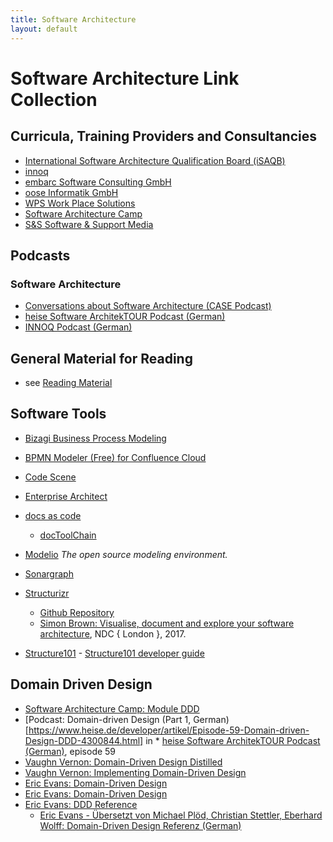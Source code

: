 ```yaml
---
title: Software Architecture
layout: default
---
```


# Software Architecture Link Collection

## Curricula, Training Providers and Consultancies

* [International Software Architecture Qualification Board (iSAQB)](https://www.isaqb.org/)
* [innoq](https://www.innoq.com/de/)
* [embarc Software Consulting GmbH](https://www.embarc.de/)
* [oose Informatik GmbH](https://www.oose.de/)
* [WPS Work Place Solutions](https://www.wps.de/en/)
* [Software Architecture Camp](https://software-architecture-camp.de/)
* [S&S Software & Support Media](https://sandsmedia.com/en/home/)

## Podcasts

### Software Architecture

* [Conversations about Software Architecture (CASE Podcast)](https://www.case-podcast.org/)
* [heise Software ArchitekTOUR Podcast (German)](https://www.heise.de/developer/SoftwareArchitekTOUR-4076349.html)
* [INNOQ Podcast (German)](https://www.innoq.com/en/podcast/)

## General Material for Reading

* see [Reading Material](reading-material.html)

## Software Tools

* [Bizagi Business Process Modeling](https://www.bizagi.com/?lang=en)

* [BPMN Modeler (Free) for Confluence Cloud](https://marketplace.atlassian.com/apps/1215543/bpmn-modeler-free?hosting=server&tab=overview)

* [Code Scene](https://codescene.io)

* [Enterprise Architect](https://sparxsystems.com/products/ea/shop/index.html)

* [docs as code](https://docs-as-co.de)
  * [docToolChain](https://doctoolchain.github.io/docToolchain/)

* [Modelio](https://www.modelio.org/) *The open source modeling environment.*

* [Sonargraph](https://www.hello2morrow.com)

* [Structurizr](https://structurizr.com/)
  * [Github Repository](https://github.com/structurizr/java) 
  * [Simon Brown: Visualise, document and explore your software architecture](https://www.youtube.com/watch?v=Ym9nhVZs89o), NDC { London }, 2017.

* [Structure101](https://structure101.com/) - [Structure101 developer guide](http://structure101.com/help/dev/)

## Domain Driven Design

* [Software Architecture Camp: Module DDD](https://software-architecture-camp.de/isaqb-advanced-level/modul-ddd-domain-driven-design/)
* [Podcast: Domain-driven Design (Part 1, German)[https://www.heise.de/developer/artikel/Episode-59-Domain-driven-Design-DDD-4300844.html] in * [heise Software ArchitekTOUR Podcast (German)](https://www.heise.de/developer/SoftwareArchitekTOUR-4076349.html), episode 59
* [Vaughn Vernon: Domain-Driven Design Distilled](https://isbnsearch.org/isbn/9780134434421)
* [Vaughn Vernon: Implementing Domain-Driven Design](https://isbnsearch.org/isbn/9780321834577)
* [Eric Evans: Domain-Driven Design](https://isbnsearch.org/isbn/9780321125217)
* [Eric Evans: Domain-Driven Design](https://isbnsearch.org/isbn/9780321125217)
* [Eric Evans: DDD Reference](https://www.domainlanguage.com/ddd/reference/)
  * [Eric Evans - Übersetzt von Michael Plöd, Christian Stettler, Eberhard Wolff: Domain-Driven Design Referenz (German)](https://ddd-referenz.de/)
